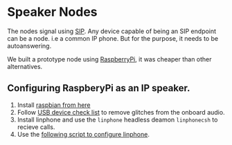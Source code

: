 # Speaker Nodes

The nodes signal using [SIP](http://en.wikipedia.org/wiki/Session_Initiation_Protocol). Any device capable of being an SIP endpoint can be a node. i.e a common IP phone. But for the purpose, it needs to be autoanswering.

We built a prototype node using [RaspberryPi](http://raspberrypi.org), it was cheaper than other alternatives.

## Configuring RaspberyPi as an IP speaker.

 1. Install [raspbian from here](http://www.raspberrypi.org/downloads)
 2. Follow [USB device check list](http://elinux.org/Rpi_USB_check-list) to remove glitches from the onboard audio.
 3. Install linphone and use the `linphone` headless deamon `linphonecsh` to recieve calls.
 4. Use the [following script to configure linphone](https://github.com/AriaCET/linphone-webconf).